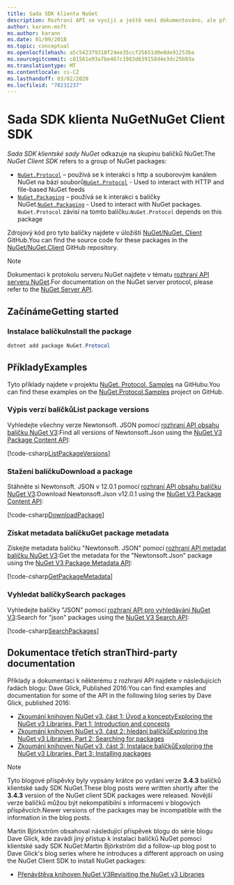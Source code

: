 ```yaml
---
title: Sada SDK klienta NuGet
description: Rozhraní API se vyvíjí a ještě není dokumentováno, ale příklady jsou k dispozici na blogu Dave Glick.
author: karann-msft
ms.author: karann
ms.date: 01/09/2018
ms.topic: conceptual
ms.openlocfilehash: a5c542379318f24ee35ccf25651d0e8de91253ba
ms.sourcegitcommit: c81561e93a7be467c1983d639158d4e3dc25b93a
ms.translationtype: MT
ms.contentlocale: cs-CZ
ms.lasthandoff: 03/02/2020
ms.locfileid: "78231237"
---
```

# <a name="nuget-client-sdk"></a><span data-ttu-id="23dbb-103">Sada SDK klienta NuGet</span><span class="sxs-lookup"><span data-stu-id="23dbb-103">NuGet Client SDK</span></span>

<span data-ttu-id="23dbb-104">*Sada SDK klientské sady NuGet* odkazuje na skupinu balíčků NuGet:</span><span class="sxs-lookup"><span data-stu-id="23dbb-104">The *NuGet Client SDK* refers to a group of NuGet packages:</span></span>

* <span data-ttu-id="23dbb-105">[`NuGet.Protocol`](https://www.nuget.org/packages/NuGet.Protocol) – používá se k interakci s http a souborovým kanálem NuGet na bázi souborů</span><span class="sxs-lookup"><span data-stu-id="23dbb-105">[`NuGet.Protocol`](https://www.nuget.org/packages/NuGet.Protocol) - Used to interact with HTTP and file-based NuGet feeds</span></span>
* <span data-ttu-id="23dbb-106">[`NuGet.Packaging`](https://www.nuget.org/packages/NuGet.Packaging) – používá se k interakci s balíčky NuGet.</span><span class="sxs-lookup"><span data-stu-id="23dbb-106">[`NuGet.Packaging`](https://www.nuget.org/packages/NuGet.Packaging) - Used to interact with NuGet packages.</span></span> <span data-ttu-id="23dbb-107">`NuGet.Protocol` závisí na tomto balíčku.</span><span class="sxs-lookup"><span data-stu-id="23dbb-107">`NuGet.Protocol` depends on this package</span></span>

<span data-ttu-id="23dbb-108">Zdrojový kód pro tyto balíčky najdete v úložišti [NuGet/NuGet. Client](https://github.com/NuGet/NuGet.Client) GitHub.</span><span class="sxs-lookup"><span data-stu-id="23dbb-108">You can find the source code for these packages in the [NuGet/NuGet.Client](https://github.com/NuGet/NuGet.Client) GitHub repository.</span></span>

> [!Note]
> <span data-ttu-id="23dbb-109">Dokumentaci k protokolu serveru NuGet najdete v tématu [rozhraní API serveru NuGet](~/api/overview.md).</span><span class="sxs-lookup"><span data-stu-id="23dbb-109">For documentation on the NuGet server protocol, please refer to the [NuGet Server API](~/api/overview.md).</span></span>

## <a name="getting-started"></a><span data-ttu-id="23dbb-110">Začínáme</span><span class="sxs-lookup"><span data-stu-id="23dbb-110">Getting started</span></span>

### <a name="install-the-package"></a><span data-ttu-id="23dbb-111">Instalace balíčku</span><span class="sxs-lookup"><span data-stu-id="23dbb-111">Install the package</span></span>

```ps1
dotnet add package NuGet.Protocol
```

## <a name="examples"></a><span data-ttu-id="23dbb-112">Příklady</span><span class="sxs-lookup"><span data-stu-id="23dbb-112">Examples</span></span>

<span data-ttu-id="23dbb-113">Tyto příklady najdete v projektu [NuGet. Protocol. Samples](https://github.com/NuGet/Samples/tree/master/NuGetProtocolSamples) na GitHubu.</span><span class="sxs-lookup"><span data-stu-id="23dbb-113">You can find these examples on the [NuGet.Protocol.Samples](https://github.com/NuGet/Samples/tree/master/NuGetProtocolSamples) project on GitHub.</span></span>

### <a name="list-package-versions"></a><span data-ttu-id="23dbb-114">Výpis verzí balíčků</span><span class="sxs-lookup"><span data-stu-id="23dbb-114">List package versions</span></span>

<span data-ttu-id="23dbb-115">Vyhledejte všechny verze Newtonsoft. JSON pomocí [rozhraní API obsahu balíčku NuGet V3](../api/package-base-address-resource.md#enumerate-package-versions):</span><span class="sxs-lookup"><span data-stu-id="23dbb-115">Find all versions of Newtonsoft.Json using the [NuGet V3 Package Content API](../api/package-base-address-resource.md#enumerate-package-versions):</span></span>

[!code-csharp[ListPackageVersions](~/../nuget-samples/NuGetProtocolSamples/Program.cs?name=ListPackageVersions)]

### <a name="download-a-package"></a><span data-ttu-id="23dbb-116">Stažení balíčku</span><span class="sxs-lookup"><span data-stu-id="23dbb-116">Download a package</span></span>

<span data-ttu-id="23dbb-117">Stáhněte si Newtonsoft. JSON v 12.0.1 pomocí [rozhraní API obsahu balíčku NuGet V3](../api/package-base-address-resource.md):</span><span class="sxs-lookup"><span data-stu-id="23dbb-117">Download Newtonsoft.Json v12.0.1 using the [NuGet V3 Package Content API](../api/package-base-address-resource.md):</span></span>

[!code-csharp[DownloadPackage](~/../nuget-samples/NuGetProtocolSamples/Program.cs?name=DownloadPackage)]

### <a name="get-package-metadata"></a><span data-ttu-id="23dbb-118">Získat metadata balíčku</span><span class="sxs-lookup"><span data-stu-id="23dbb-118">Get package metadata</span></span>

<span data-ttu-id="23dbb-119">Získejte metadata balíčku "Newtonsoft. JSON" pomocí [rozhraní API metadat balíčku NuGet V3](../api/registration-base-url-resource.md):</span><span class="sxs-lookup"><span data-stu-id="23dbb-119">Get the metadata for the "Newtonsoft.Json" package using the [NuGet V3 Package Metadata API](../api/registration-base-url-resource.md):</span></span>

[!code-csharp[GetPackageMetadata](~/../nuget-samples/NuGetProtocolSamples/Program.cs?name=GetPackageMetadata)]

### <a name="search-packages"></a><span data-ttu-id="23dbb-120">Vyhledat balíčky</span><span class="sxs-lookup"><span data-stu-id="23dbb-120">Search packages</span></span>

<span data-ttu-id="23dbb-121">Vyhledejte balíčky "JSON" pomocí [rozhraní API pro vyhledávání NuGet V3](../api/search-query-service-resource.md):</span><span class="sxs-lookup"><span data-stu-id="23dbb-121">Search for "json" packages using the [NuGet V3 Search API](../api/search-query-service-resource.md):</span></span>

[!code-csharp[SearchPackages](~/../nuget-samples/NuGetProtocolSamples/Program.cs?name=SearchPackages)]

## <a name="third-party-documentation"></a><span data-ttu-id="23dbb-122">Dokumentace třetích stran</span><span class="sxs-lookup"><span data-stu-id="23dbb-122">Third-party documentation</span></span>

<span data-ttu-id="23dbb-123">Příklady a dokumentaci k některému z rozhraní API najdete v následujících řadách blogu: Dave Glick, Published 2016:</span><span class="sxs-lookup"><span data-stu-id="23dbb-123">You can find examples and documentation for some of the API in the following blog series by Dave Glick, published 2016:</span></span>

- [<span data-ttu-id="23dbb-124">Zkoumání knihoven NuGet v3, část 1: Úvod a koncepty</span><span class="sxs-lookup"><span data-stu-id="23dbb-124">Exploring the NuGet v3 Libraries, Part 1: Introduction and concepts</span></span>](http://daveaglick.com/posts/exploring-the-nuget-v3-libraries-part-1)
- [<span data-ttu-id="23dbb-125">Zkoumání knihoven NuGet v3, část 2: hledání balíčků</span><span class="sxs-lookup"><span data-stu-id="23dbb-125">Exploring the NuGet v3 Libraries, Part 2: Searching for packages</span></span>](http://daveaglick.com/posts/exploring-the-nuget-v3-libraries-part-2)
- [<span data-ttu-id="23dbb-126">Zkoumání knihoven NuGet v3, část 3: Instalace balíčků</span><span class="sxs-lookup"><span data-stu-id="23dbb-126">Exploring the NuGet v3 Libraries, Part 3: Installing packages</span></span>](http://daveaglick.com/posts/exploring-the-nuget-v3-libraries-part-3)

> [!Note]
> <span data-ttu-id="23dbb-127">Tyto blogové příspěvky byly vypsány krátce po vydání verze **3.4.3** balíčků klientské sady SDK NuGet.</span><span class="sxs-lookup"><span data-stu-id="23dbb-127">These blog posts were written shortly after the **3.4.3** version of the NuGet client SDK packages were released.</span></span>
> <span data-ttu-id="23dbb-128">Novější verze balíčků můžou být nekompatibilní s informacemi v blogových příspěvcích.</span><span class="sxs-lookup"><span data-stu-id="23dbb-128">Newer versions of the packages may be incompatible with the information in the blog posts.</span></span>

<span data-ttu-id="23dbb-129">Martin Björkström obsahoval následující příspěvek blogu do série blogu Dave Glick, kde zavádí jiný přístup k instalaci balíčků NuGet pomocí klientské sady SDK NuGet:</span><span class="sxs-lookup"><span data-stu-id="23dbb-129">Martin Björkström did a follow-up blog post to Dave Glick's blog series where he introduces a different approach on using the NuGet Client SDK to install NuGet packages:</span></span>

- [<span data-ttu-id="23dbb-130">Přenávštěva knihoven NuGet V3</span><span class="sxs-lookup"><span data-stu-id="23dbb-130">Revisiting the NuGet v3 Libraries</span></span>](https://martinbjorkstrom.com/posts/2018-09-19-revisiting-nuget-client-libraries)
